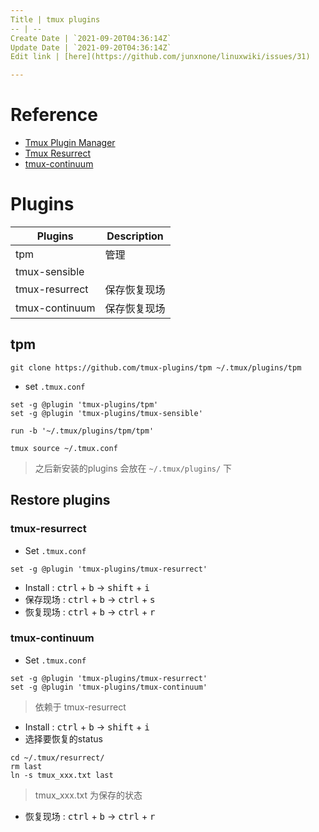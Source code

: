 ```yaml
---
Title | tmux plugins
-- | --
Create Date | `2021-09-20T04:36:14Z`
Update Date | `2021-09-20T04:36:14Z`
Edit link | [here](https://github.com/junxnone/linuxwiki/issues/31)

---
```

# Reference
- [Tmux Plugin Manager](https://github.com/tmux-plugins/tpm)
- [Tmux Resurrect](https://github.com/tmux-plugins/tmux-resurrect)
- [tmux-continuum](https://github.com/tmux-plugins/tmux-continuum)

# Plugins

Plugins | Description
-- | --
tpm | 管理
tmux-sensible |
tmux-resurrect | 保存恢复现场
tmux-continuum | 保存恢复现场


##  tpm

```
git clone https://github.com/tmux-plugins/tpm ~/.tmux/plugins/tpm
```

- set `.tmux.conf`

```
set -g @plugin 'tmux-plugins/tpm'
set -g @plugin 'tmux-plugins/tmux-sensible'

run -b '~/.tmux/plugins/tpm/tpm'
```
```
tmux source ~/.tmux.conf
```

> 之后新安装的plugins 会放在 `~/.tmux/plugins/` 下

## Restore plugins

### tmux-resurrect

- Set `.tmux.conf`

```
set -g @plugin 'tmux-plugins/tmux-resurrect'
```

- Install : <kbd>ctrl</kbd> + <kbd>b</kbd> -> <kbd>shift</kbd> + <kbd>i</kbd>
- 保存现场 : <kbd>ctrl</kbd> + <kbd>b</kbd> -> <kbd>ctrl</kbd> + <kbd>s</kbd>
- 恢复现场 : <kbd>ctrl</kbd> + <kbd>b</kbd> -> <kbd>ctrl</kbd> + <kbd>r</kbd>

### tmux-continuum

- Set `.tmux.conf`

```
set -g @plugin 'tmux-plugins/tmux-resurrect'
set -g @plugin 'tmux-plugins/tmux-continuum'
```

> 依赖于 tmux-resurrect

- Install : <kbd>ctrl</kbd> + <kbd>b</kbd> -> <kbd>shift</kbd> + <kbd>i</kbd>
- 选择要恢复的status

```
cd ~/.tmux/resurrect/
rm last
ln -s tmux_xxx.txt last
```

> tmux_xxx.txt 为保存的状态

- 恢复现场 : <kbd>ctrl</kbd> + <kbd>b</kbd> -> <kbd>ctrl</kbd> + <kbd>r</kbd>

